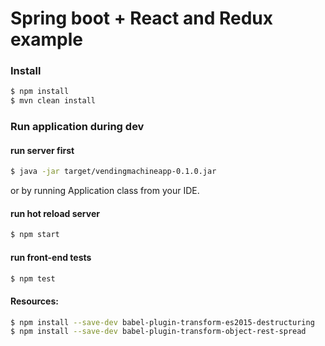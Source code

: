 # Spring boot + React and Redux example 

### Install

```sh
$ npm install
$ mvn clean install
```

### Run application during dev

#### run server first
```sh
$ java -jar target/vendingmachineapp-0.1.0.jar
```

or by running Application class from your IDE.

#### run hot reload server
```sh
$ npm start
```

#### run front-end tests
```sh
$ npm test
```

#### Resources:

```sh
$ npm install --save-dev babel-plugin-transform-es2015-destructuring
$ npm install --save-dev babel-plugin-transform-object-rest-spread
```